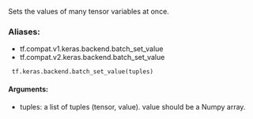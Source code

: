 Sets the values of many tensor variables at once.
### Aliases:
- tf.compat.v1.keras.backend.batch_set_value
- tf.compat.v2.keras.backend.batch_set_value

```
 tf.keras.backend.batch_set_value(tuples)
```
#### Arguments:
- tuples: a list of tuples (tensor, value). value should be a Numpy array.
